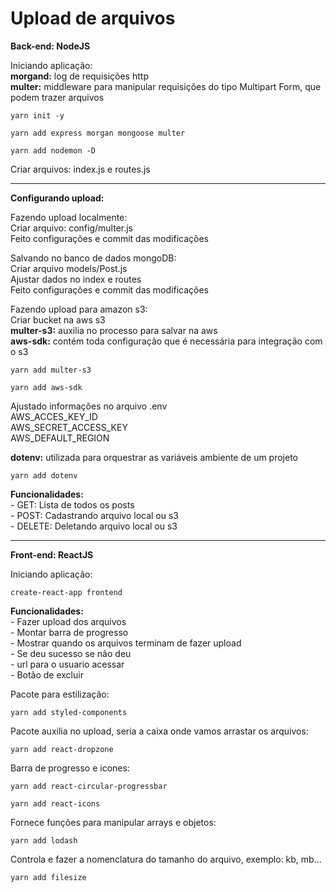 # **Upload de arquivos**

**Back-end: NodeJS**

Iniciando aplicação:
<br>**morgand:** log de requisições http
<br>**multer:** middleware para manipular requisições do tipo Multipart Form, que podem trazer arquivos
```
yarn init -y

yarn add express morgan mongoose multer

yarn add nodemon -D
```

Criar arquivos: index.js e routes.js

---

**Configurando upload:**

Fazendo upload localmente:
<br>Criar arquivo: config/multer.js
<br>Feito configurações e commit das modificações

Salvando no banco de dados mongoDB:
<br>Criar arquivo models/Post.js
<br>Ajustar dados no index e routes
<br>Feito configurações e commit das modificações

Fazendo upload para amazon s3:
<br>Criar bucket na aws s3
<br>**multer-s3:** auxilia no processo para salvar na aws
<br>**aws-sdk:** contém toda configuração que é necessária para integração com o s3
```
yarn add multer-s3

yarn add aws-sdk
```

Ajustado informações no arquivo .env
<br>AWS_ACCES_KEY_ID
<br>AWS_SECRET_ACCESS_KEY
<br>AWS_DEFAULT_REGION

**dotenv:** utilizada para orquestrar as variáveis ambiente de um projeto
```
yarn add dotenv
```

**Funcionalidades:**
<br>- GET: Lista de todos os posts
<br>- POST: Cadastrando arquivo local ou s3
<br>- DELETE: Deletando arquivo local ou s3

---

**Front-end: ReactJS**

Iniciando aplicação:
```
create-react-app frontend
```

**Funcionalidades:**
<br>- Fazer upload dos arquivos
<br>- Montar barra de progresso
<br>- Mostrar quando os arquivos terminam de fazer upload
<br>- Se deu sucesso se não deu
<br>- url para o usuario acessar
<br>- Botão de excluir

Pacote para estilização:
```
yarn add styled-components
```

Pacote auxilia no upload, seria a caixa onde vamos arrastar os arquivos:
```
yarn add react-dropzone
```

Barra de progresso e icones:
```
yarn add react-circular-progressbar

yarn add react-icons
```

Fornece funções para manipular arrays e objetos:
```
yarn add lodash
```

Controla e fazer a nomenclatura do tamanho do arquivo, exemplo: kb, mb...
```
yarn add filesize
```